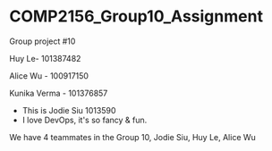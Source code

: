 # COMP2156_Group10_Assignment
Group project #10

Huy Le- 101387482

Alice Wu - 100917150

Kunika Verma - 101376857

- This is Jodie Siu 1013590
- I love DevOps, it's so fancy & fun.


We have 4 teammates in the Group 10, Jodie Siu, Huy Le, Alice Wu




